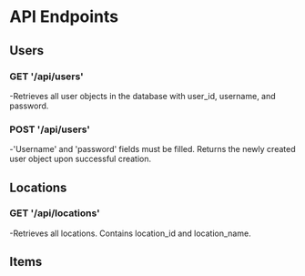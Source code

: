 # API Endpoints

<h2>Users</h2>
<h3>GET '/api/users'</h3>
<p>-Retrieves all user objects in the database with user_id, username, and password.</p>

<h3>POST '/api/users'</h3>
<p>-'Username' and 'password' fields must be filled. Returns the newly created user object upon successful creation.</p>

<h2>Locations</h2>
<h3>GET '/api/locations'</h3>
<p>-Retrieves all locations. Contains location_id and location_name.</p>

<h2>Items</h2>





